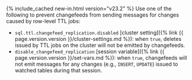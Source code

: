 {% include_cached new-in.html version="v23.2" %} Use one of the following to prevent changefeeds from sending messages for changes caused by row-level TTL jobs:

- `sql.ttl.changefeed_replication.disabled` [cluster setting]({% link {{ page.version.version }}/cluster-settings.md %}): when `true`, deletes issued by TTL jobs on the cluster will not be emitted by changefeeds.
- `disable_changefeed_replication` [session variable]({% link {{ page.version.version }}/set-vars.md %}): when `true`, changefeeds will not emit messages for any changes (e.g., `INSERT`, `UPDATE`) issued to watched tables during that session.